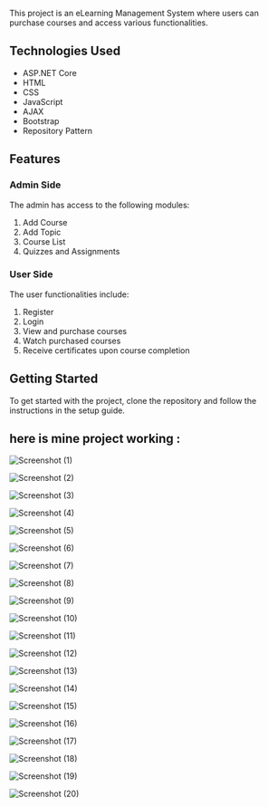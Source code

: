 
This project is an eLearning Management System where users can purchase courses and access various functionalities. 

## Technologies Used

- ASP.NET Core
- HTML
- CSS
- JavaScript
- AJAX
- Bootstrap
- Repository Pattern

## Features

### Admin Side

The admin has access to the following modules:
1. Add Course
2. Add Topic
3. Course List
4. Quizzes and Assignments

### User Side

The user functionalities include:
1. Register
2. Login
3. View and purchase courses
4. Watch purchased courses
5. Receive certificates upon course completion


## Getting Started

To get started with the project, clone the repository and follow the instructions in the setup guide.

## here is mine project working :







![Screenshot (1)](https://github.com/user-attachments/assets/324c2421-6927-489f-b7a8-f7bb54516898)






![Screenshot (2)](https://github.com/user-attachments/assets/67daa7d4-9ddd-4488-bcfe-dd9569ab4325)







![Screenshot (3)](https://github.com/user-attachments/assets/3a2118a8-ac0f-4ac9-9a1c-db0ea88fe380)






![Screenshot (4)](https://github.com/user-attachments/assets/93a225bd-de64-4c79-8f18-3f8549dab514)




![Screenshot (5)](https://github.com/user-attachments/assets/bcb73b9d-23a8-4ee6-aee1-9e453226fdf3)






![Screenshot (6)](https://github.com/user-attachments/assets/6c6a2aeb-cbd2-468b-be23-5a3aac9ca213)





![Screenshot (7)](https://github.com/user-attachments/assets/81090e37-71f9-4e78-8e70-f36b3549d702)



![Screenshot (8)](https://github.com/user-attachments/assets/77e5c633-a8c5-4971-b481-c59d96c4cd0e)


![Screenshot (9)](https://github.com/user-attachments/assets/c81d795c-534f-4b6d-aad2-84c9bffb4bc6)

![Screenshot (10)](https://github.com/user-attachments/assets/09a70c30-2206-4a12-ad66-a89736fea260)





![Screenshot (11)](https://github.com/user-attachments/assets/2752218e-aa72-4a2c-82a6-3c6e95f5f50d)


![Screenshot (12)](https://github.com/user-attachments/assets/e47eac9a-c5c2-40a5-bd19-b1ed74fdb2b2)

![Screenshot (13)](https://github.com/user-attachments/assets/c6e7d19a-a49b-448b-846b-91f2b8598b70)


![Screenshot (14)](https://github.com/user-attachments/assets/2b4127ea-69fc-4de1-af9e-3ef98994a7e3)



![Screenshot (15)](https://github.com/user-attachments/assets/3d746927-0e08-4ba4-97c3-bbfff45ab470)


![Screenshot (16)](https://github.com/user-attachments/assets/a431fcf3-86eb-4e7f-9c4c-e0afc7c8d041)



![Screenshot (17)](https://github.com/user-attachments/assets/073480ef-7dd4-41dd-b1fe-940536db4b9f)



![Screenshot (18)](https://github.com/user-attachments/assets/88875363-390d-4d56-a454-ad61f20d4bb4)

![Screenshot (19)](https://github.com/user-attachments/assets/3766e79b-a5a7-4026-bec8-f6ad5b15c469)

![Screenshot (20)](https://github.com/user-attachments/assets/4a8edb82-849a-4ace-8418-7cd75cd66b44)



















